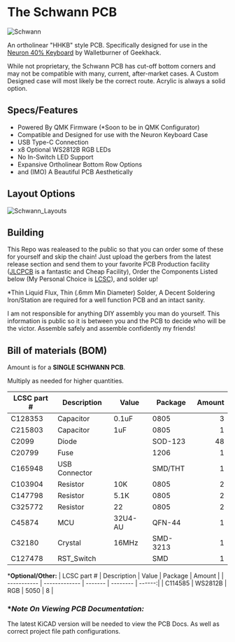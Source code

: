 # The Schwann PCB

![Schwann](https://cdn.discordapp.com/attachments/642426539824119849/690722239531974706/image0.jpg)

An ortholinear "HHKB" style PCB.  Specifically designed for use in the [Neuron 40% Keyboard](https://geekhack.org/index.php?topic=102681.0) by Walletburner of Geekhack. 

While not proprietary, the Schwann PCB has cut-off bottom corners and may not be compatible with many, current, after-market cases.  A Custom Designed case will most likely be the correct route. Acrylic is always a solid option.

## **Specs/Features**
- Powered By QMK Firmware (*Soon to be in QMK Configurator)
- Compatible and Designed for use with the Neuron Keyboard Case
- USB Type-C Connection
- x8 Optional WS2812B RGB LEDs
- No In-Switch LED Support
- Expansive Ortholinear Bottom Row Options
- and (IMO) A Beautiful PCB Aesthetically

## **Layout Options**
![Schwann_Layouts](https://i.imgur.com/H78IrGM.png)

## **Building**
This Repo was realeased to the public so that you can order some of these for yourself and skip the chain! Just upload the gerbers from the latest release section and send them to your favorite PCB Production facility ([JLCPCB](https://jlcpcb.com/) is a fantastic and Cheap Facility), Order the Components Listed below (My Personal Choice is [LCSC](https://lcsc.com/)), and solder up! 

*Thin Liquid Flux, Thin (.6mm Min Diameter) Solder, A Decent Soldering Iron/Station are required for a well function PCB and an intact sanity.

I am not responsible for anything DIY assembly you man do yourself.  This information is public so it is  between you and the PCB to decide who will be the victor.  Assemble safely and assemble confidently my friends!

## **Bill of materials (BOM)**
Amount is for a **SINGLE SCHWANN PCB**.

Multiply as needed for higher quantities.

| LCSC part # | Description   | Value   | Package  | Amount |
| ----------- | ------------- | ------- | -------- | ------:|
| C128353     | Capacitor     | 0.1uF   | 0805     | 3      |
| C215803     | Capacitor     | 1uF     | 0805     | 1      |
| C2099       | Diode         |         | SOD-123  | 48     |
| C20799      | Fuse          |         | 1206     | 1      |
| C165948     | USB Connector |         | SMD/THT  | 1      |
| C103904     | Resistor      | 10K     | 0805     | 2      |
| C147798     | Resistor      | 5.1K    | 0805     | 2      |
| C325772     | Resistor      | 22      | 0805     | 2      |
| C45874      | MCU           | 32U4-AU | QFN-44   | 1      |
| C32180      | Crystal       | 16MHz   | SMD-3213 | 1      |
| C127478     | RST_Switch    |         | SMD      | 1      |

***Optional/Other:**
| LCSC part # | Description   | Value   | Package  | Amount |
| ----------- | ------------- | ------- | -------- | ------:|
| C114585     | WS2812B       | RGB     | 5050     | 8      |

### **Note On Viewing PCB Documentation:*
The latest KiCAD version will be needed to view the PCB Docs.  As well as correct project file path configurations.